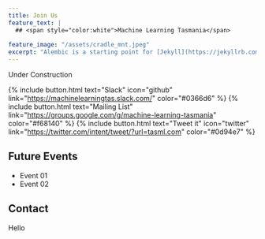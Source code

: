 ```yaml
---
title: Join Us
feature_text: |
  ## <span style="color:white">Machine Learning Tasmania</span>
  
feature_image: "/assets/cradle_mnt.jpeg"
excerpt: "Alembic is a starting point for [Jekyll](https://jekyllrb.com/) projects. Rather than starting from scratch, this boilerplate is designed to get the ball rolling immediately. Install it, configure it, tweak it, push it."
---
```


Under Construction

{% include button.html text="Slack" icon="github" link="https://machinelearningtas.slack.com/" color="#0366d6" %} {% include button.html text="Mailing List" link="https://groups.google.com/g/machine-learning-tasmania" color="#f68140" %} {% include button.html text="Tweet it" icon="twitter" link="https://twitter.com/intent/tweet/?url=tasml.com" color="#0d94e7" %}

## Future Events

- Event 01
- Event 02


## Contact

Hello